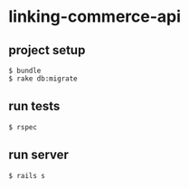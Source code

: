 # linking-commerce-api

## project setup

```
$ bundle
$ rake db:migrate
```

## run tests

```
$ rspec
```

## run server

```
$ rails s
```
